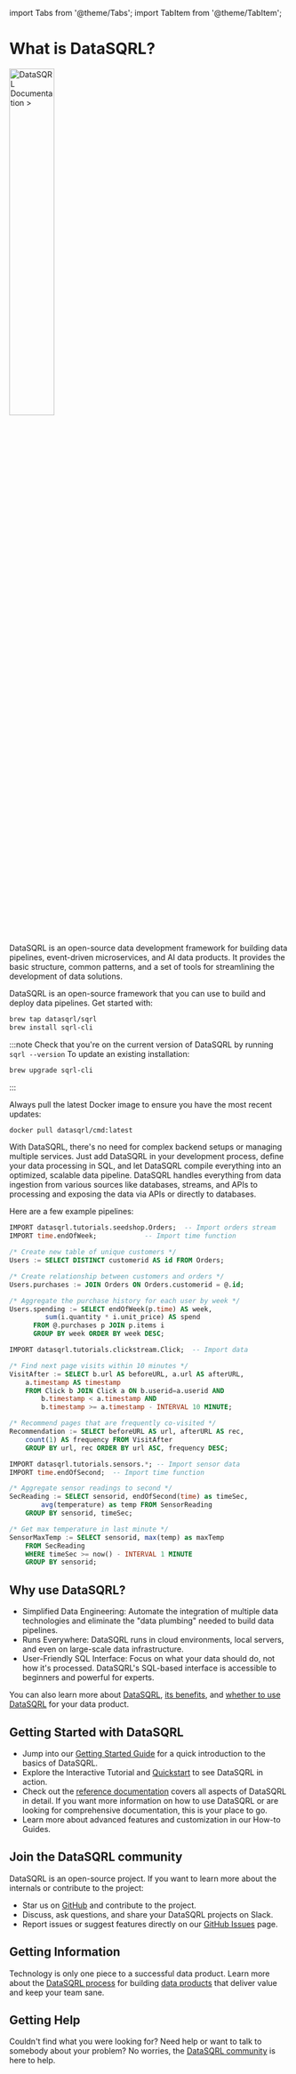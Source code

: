 import Tabs from '@theme/Tabs';
import TabItem from '@theme/TabItem';

# What is DataSQRL?

<img src="/img/generic/undraw_documentation.svg" alt="DataSQRL Documentation >" width="40%"/>

DataSQRL is an open-source data development framework for building data pipelines, event-driven microservices, and AI data products. It provides the basic structure, common patterns, and a set of tools for streamlining the development of data solutions.

DataSQRL is an open-source framework that you can use to build and deploy data pipelines. Get started with:


<Tabs groupId="cli">
<TabItem value="Mac" default>

```bash
brew tap datasqrl/sqrl
brew install sqrl-cli
```

:::note
Check that you're on the current version of DataSQRL by running `sqrl --version`
To update an existing installation:

```bash
brew upgrade sqrl-cli
```
:::

</TabItem>
<TabItem value="Docker">
Always pull the latest Docker image to ensure you have the most recent updates:

```bash
docker pull datasqrl/cmd:latest
```

</TabItem>
</Tabs>

With DataSQRL, there's no need for complex backend setups or managing multiple services. Just add DataSQRL in your development process, define your data processing in SQL, and let DataSQRL compile everything into an optimized, scalable data pipeline. DataSQRL handles everything from data ingestion from various sources like databases, streams, and APIs to processing and exposing the data via APIs or directly to databases.

Here are a few example pipelines:

<Tabs>
<TabItem value="Data Mesh" default>

```sql
IMPORT datasqrl.tutorials.seedshop.Orders;  -- Import orders stream
IMPORT time.endOfWeek;            -- Import time function

/* Create new table of unique customers */
Users := SELECT DISTINCT customerid AS id FROM Orders;

/* Create relationship between customers and orders */
Users.purchases := JOIN Orders ON Orders.customerid = @.id;

/* Aggregate the purchase history for each user by week */
Users.spending := SELECT endOfWeek(p.time) AS week,
         sum(i.quantity * i.unit_price) AS spend
      FROM @.purchases p JOIN p.items i
      GROUP BY week ORDER BY week DESC;
```
</TabItem>
<TabItem value="AI">

```sql
IMPORT datasqrl.tutorials.clickstream.Click;  -- Import data

/* Find next page visits within 10 minutes */
VisitAfter := SELECT b.url AS beforeURL, a.url AS afterURL,
    a.timestamp AS timestamp
    FROM Click b JOIN Click a ON b.userid=a.userid AND
        b.timestamp < a.timestamp AND
        b.timestamp >= a.timestamp - INTERVAL 10 MINUTE;

/* Recommend pages that are frequently co-visited */
Recommendation := SELECT beforeURL AS url, afterURL AS rec,
    count(1) AS frequency FROM VisitAfter
    GROUP BY url, rec ORDER BY url ASC, frequency DESC;
```
</TabItem>
<TabItem value="Observability and Automation">

```sql
IMPORT datasqrl.tutorials.sensors.*; -- Import sensor data
IMPORT time.endOfSecond;  -- Import time function

/* Aggregate sensor readings to second */
SecReading := SELECT sensorid, endOfSecond(time) as timeSec,
        avg(temperature) as temp FROM SensorReading
    GROUP BY sensorid, timeSec;

/* Get max temperature in last minute */
SensorMaxTemp := SELECT sensorid, max(temp) as maxTemp
    FROM SecReading
    WHERE timeSec >= now() - INTERVAL 1 MINUTE
    GROUP BY sensorid;
```
</TabItem>
</Tabs>

## Why use DataSQRL?
- Simplified Data Engineering: Automate the integration of multiple data technologies and eliminate the "data plumbing" needed to build data pipelines.
- Runs Everywhere: DataSQRL runs in cloud environments, local servers, and even on large-scale data infrastructure.
- User-Friendly SQL Interface: Focus on what your data should do, not how it's processed. DataSQRL's SQL-based interface is accessible to beginners and powerful for experts.

You can also learn more about [DataSQRL](../getting-started/concepts/datasqrl), [its benefits](../getting-started/concepts/why-datasqrl), and [whether to use DataSQRL](../getting-started/concepts/when-datasqrl) for your data product.

## Getting Started with DataSQRL

- Jump into our [Getting Started Guide](../getting-started)  for a quick introduction to the basics of DataSQRL.
- Explore the Interactive Tutorial and [Quickstart](../getting-started/quickstart)  to see DataSQRL in action.
- Check out the [reference documentation](/docs/sqrl/datasqrl-spec) covers all aspects of DataSQRL in detail. If you want more information on how to use DataSQRL or are looking for comprehensive documentation, this is your place to go.
- Learn more about advanced features and customization in our How-to Guides.

## Join the DataSQRL community
DataSQRL is an open-source project. If you want to learn more about the internals or contribute to the project:
- Star us on [GitHub](https://github.com/DataSQRL/sqrl) and contribute to the project.
- Discuss, ask questions, and share your DataSQRL projects on Slack.
- Report issues or suggest features directly on our [GitHub Issues](https://github.com/DataSQRL/sqrl/issues) page.

## Getting Information
Technology is only one piece to a successful data product. Learn more about the [DataSQRL process](../process/intro) for building [data products](../reference/concepts/data-product) that deliver value and keep your team sane.

## Getting Help
Couldn't find what you were looking for? Need help or want to talk to somebody about your problem? No worries, the [DataSQRL community](/community) is here to help.